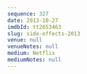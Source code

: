 ```yaml
---
sequence: 327
date: 2013-10-27
imdbId: tt2053463
slug: side-effects-2013
venue: null
venueNotes: null
medium: Netflix
mediumNotes: null
---
```

